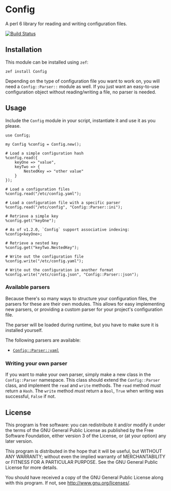 # Config
A perl 6 library for reading and writing configuration files.

[![Build Status](https://travis-ci.org/scriptkitties/p6-Config.svg?branch=master)](https://travis-ci.org/scriptkitties/p6-Config)

## Installation
This module can be installed using `zef`:

```
zef install Config
```

Depending on the type of configuration file you want to work on, you will need a
`Config::Parser::` module as well. If you just want an easy-to-use configuration
object without reading/writing a file, no parser is needed.

## Usage
Include the `Config` module in your script, instantiate it and use it as you
please.

```perl6
use Config;

my Config %config = Config.new();

# Load a simple configuration hash
%config.read({
    keyOne => "value",
    keyTwo => {
        NestedKey => "other value"
    }
});

# Load a configuration files
%config.read("/etc/config.yaml");

# Load a configuration file with a specific parser
%config.read("/etc/config", "Config::Parser::ini");

# Retrieve a simple key
%config.get("keyOne");

# As of v1.2.0, `Config` support associative indexing:
%config<keyOne>;

# Retrieve a nested key
%config.get("keyTwo.NestedKey");

# Write out the configuration file
%config.write("/etc/config.yaml");

# Write out the configuration in another format
%config.write("/etc/config.json", "Config::Parser::json");
```

### Available parsers
Because there's so many ways to structure your configuration files, the parsers
for these are their own modules. This allows for easy implementing new parsers,
or providing a custom parser for your project's configuration file.

The parser will be loaded during runtime, but you have to make sure it is
installed yourself.

The following parsers are available:

- [`Config::Parser::yaml`](https://github.com/scriptkitties/p6-Config-Parser-yaml)

### Writing your own parser
If you want to make your own parser, simply make a new class in the
`Config::Parser` namespace. This class should extend the `Config::Parser` class,
and implement the `read` and `write` methods. The `read` method *must* return a
`Hash`. The `write` method *must* return a `Bool`, `True` when writing was
successful, `False` if not.

## License
This program is free software: you can redistribute it and/or modify it under
the terms of the GNU General Public License as published by the Free Software
Foundation, either version 3 of the License, or (at your option) any later
version.

This program is distributed in the hope that it will be useful, but WITHOUT ANY
WARRANTY; without even the implied warranty of MERCHANTABILITY or FITNESS FOR A
PARTICULAR PURPOSE.  See the GNU General Public License for more details.

You should have received a copy of the GNU General Public License along with
this program.  If not, see <http://www.gnu.org/licenses/>.
